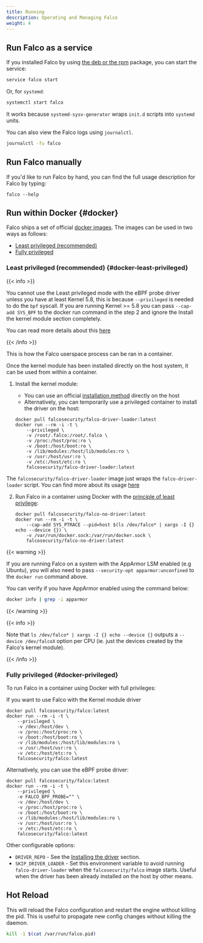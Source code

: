 ```yaml
---
title: Running 
description: Operating and Managing Falco
weight: 4
---
```



## Run Falco as a service

If you installed Falco by using [the deb or the rpm](../installation) package, you can start the service:

```bash
service falco start
```

Or, for `systemd`:
```bash
systemctl start falco
```
It works because `systemd-sysv-generator` wraps `init.d` scripts into `systemd` units.

You can also view the Falco logs using `journalctl`.

```bash 
journalctl -fu falco
```

## Run Falco manually

If you'd like to run Falco by hand, you can find the full usage description for Falco by typing:

```
falco --help
```

## Run within Docker {#docker}

Falco ships a set of official [docker images](/docs/download#images). 
The images can be used in two ways as follows:
- [Least privileged (recommended)](#docker-least-privileged)
- [Fully privileged](#docker-privileged)

### Least privileged (recommended) {#docker-least-privileged}


{{< info >}}

You cannot use the Least privileged mode with the eBPF probe driver unless you have at least Kernel 5.8,
this is because `--privileged` is needed to do the `bpf` syscall.
If you are running Kernel >= 5.8 you can pass `--cap-add SYS_BPF` to the docker run command in the step 2
and ignore the Install the kernel module section completely.

You can read more details about this [here](https://github.com/falcosecurity/falco/issues/1299#issuecomment-653448207)

{{< /info >}}

This is how the Falco userspace process can be ran in a container. 

Once the kernel module has been installed directly on the host system, it can be used from within a container.

1. Install the kernel module:

    - You can use an official [installation method](/docs/installation) directly on the host
    - Alternatively, you can temporarily use a privileged container to install the driver on the host:

    ```shell
    docker pull falcosecurity/falco-driver-loader:latest
    docker run --rm -i -t \
        --privileged \
        -v /root/.falco:/root/.falco \
        -v /proc:/host/proc:ro \
        -v /boot:/host/boot:ro \
        -v /lib/modules:/host/lib/modules:ro \
        -v /usr:/host/usr:ro \
        -v /etc:/host/etc:ro \
        falcosecurity/falco-driver-loader:latest
    ``` 


The `falcosecurity/falco-driver-loader` image just wraps the `falco-driver-loader` script. 
You can find more about its usage [here](/docs/installation#install-driver)


2. Run Falco in a container using Docker with the [principle of least privilege](https://en.wikipedia.org/wiki/Principle_of_least_privilege):

    ```shell
    docker pull falcosecurity/falco-no-driver:latest
    docker run --rm -i -t \
        --cap-add SYS_PTRACE --pid=host $(ls /dev/falco* | xargs -I {} echo --device {}) \
        -v /var/run/docker.sock:/var/run/docker.sock \
        falcosecurity/falco-no-driver:latest
    ```

{{< warning >}}

If you are running Falco on a system with the AppArmor LSM enabled (e.g Ubuntu), you will also need to pass `--security-opt apparmor:unconfined` to
the `docker run` command above.

You can verify if you have AppArmor enabled using the command below:

```bash
docker info | grep -i apparmor
```

{{< /warning >}}

{{< info >}}

Note that `ls /dev/falco* | xargs -I {} echo --device {}` outputs a `--device /dev/falcoX` option per CPU (ie. just the devices created by the Falco's kernel module).

{{< /info >}}

### Fully privileged {#docker-privileged}

To run Falco in a container using Docker with full privileges:

If you want to use Falco with the Kernel module driver

```shell
docker pull falcosecurity/falco:latest
docker run --rm -i -t \
    --privileged \
    -v /dev:/host/dev \
    -v /proc:/host/proc:ro \
    -v /boot:/host/boot:ro \
    -v /lib/modules:/host/lib/modules:ro \
    -v /usr:/host/usr:ro \
    -v /etc:/host/etc:ro \
    falcosecurity/falco:latest
```

Alternatively, you can use the eBPF probe driver:

```shell
docker pull falcosecurity/falco:latest
docker run --rm -i -t \
    --privileged \
    -e FALCO_BPF_PROBE="" \
    -v /dev:/host/dev \
    -v /proc:/host/proc:ro \
    -v /boot:/host/boot:ro \
    -v /lib/modules:/host/lib/modules:ro \
    -v /usr:/host/usr:ro \
    -v /etc:/host/etc:ro \
    falcosecurity/falco:latest
```

Other configurable options:

- `DRIVER_REPO` - See the [Installing the driver](https://falco.org/docs/installation/#install-driver) section.
- `SKIP_DRIVER_LOADER` - Set this environment variable to avoid running `falco-driver-loader` when the `falcosecurity/falco` image starts. Useful when the driver has been already installed on the host by other means.

## Hot Reload

This will reload the Falco configuration and restart the engine without killing the pid. This is useful to propagate new config changes without killing the daemon.

```bash
kill -1 $(cat /var/run/falco.pid)
```
